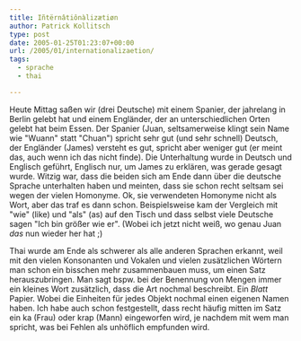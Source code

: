 ```yaml
---
title: Iñtërnâtiônàlizætiøn
author: Patrick Kollitsch
type: post
date: 2005-01-25T01:23:07+00:00
url: /2005/01/internationalizaetion/
tags:
  - sprache
  - thai

---
```

Heute Mittag sa&szlig;en wir (drei Deutsche) mit einem Spanier, der jahrelang in Berlin gelebt hat und einem Engländer, der an unterschiedlichen Orten gelebt hat beim Essen. Der Spanier (Juan, seltsamerweise klingt sein Name wie "Wuann" statt "Chuan") spricht sehr gut (und sehr schnell) Deutsch, der Engländer (James) versteht es gut, spricht aber weniger gut (er meint das, auch wenn ich das nicht finde). Die Unterhaltung wurde in Deutsch und Englisch geführt, Englisch nur, um James zu erklären, was gerade gesagt wurde. Witzig war, dass die beiden sich am Ende dann über die deutsche Sprache unterhalten haben und meinten, dass sie schon recht seltsam sei wegen der vielen Homonyme. Ok, sie verwendeten Homonyme nicht als Wort, aber das traf es dann schon. Beispielsweise kam der Vergleich mit "wie" (like) und "als" (as) auf den Tisch und dass selbst viele Deutsche sagen "Ich bin grö&szlig;er wie er". (Wobei ich jetzt nicht wei&szlig;, wo genau Juan _das_ nun wieder her hat ;)

Thai wurde am Ende als schwerer als alle anderen Sprachen erkannt, weil mit den vielen Konsonanten und Vokalen und vielen zusätzlichen Wörtern man schon ein bisschen mehr zusammenbauen muss, um einen Satz herauszubringen. Man sagt bspw. bei der Benennung von Mengen immer ein kleines Wort zusätzlich, dass die Art nochmal beschreibt. Ein _Blatt_ Papier. Wobei die Einheiten für jedes Objekt nochmal einen eigenen Namen haben. Ich habe auch schon festgestellt, dass recht häufig mitten im Satz ein ka (Frau) oder krap (Mann) eingeworfen wird, je nachdem mit wem man spricht, was bei Fehlen als unhöflich empfunden wird.
